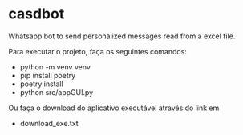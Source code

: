 # casdbot
Whatsapp bot to send personalized messages read from a excel file.

Para executar o projeto, faça os seguintes comandos:
- python -m venv venv
- pip install poetry
- poetry install
- python src/appGUI.py

Ou faça o download do aplicativo executável através do link em
- download_exe.txt

  
